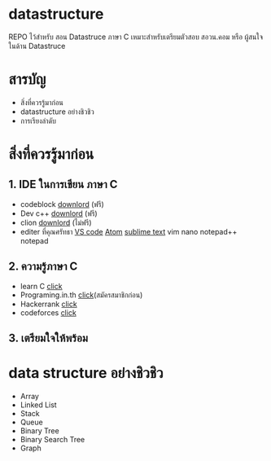 # datastructure
REPO ไว้สำหรับ สอน Datastruce ภาษา C เหมาะสำหรับเตรียมตัวสอบ สอวน.คอม หรือ ผู้สนใจในด้าน Datastruce    
# สารบัญ
* สิ่งที่ควรรู้มาก่อน
* datastructure อย่างชิวชิว
* การเรียงลำดับ
# สิ่งที่ควรรู้มาก่อน
## 1. IDE ในการเขียน ภาษา C
  * codeblock [downlord](http://www.codeblocks.org/) (ฟรี) 
  * Dev c++ [downlord](https://sourceforge.net/projects/orwelldevcpp/) (ฟรี)
  * clion [downlord](https://www.jetbrains.com/clion/) (ไม่ฟรี)
  * editer ที่คุณศรัทธา [VS code](https://code.visualstudio.com/docs/languages/cpp) [Atom](https://atom.io/packages/gpp-compiler)  [sublime text](https://packagecontrol.io/packages/C%2B%2B%20Starting%20Kit) vim nano notepad++ notepad
## 2. ความรู้ภาษา C 
  * learn C [click](http://www.learn-c.org/)
  * Programing.in.th [click](https://programming.in.th/tutorial/index.php)(สมัครสมาชิกก่อน)
  * Hackerrank [click](https://www.hackerrank.com/domains/cpp/cpp-introduction) 
  * codeforces [click](http://codeforces.com/)
## 3. เตรียมใจให้พร้อม
# data structure อย่างชิวชิว
  * Array
  * Linked List
  * Stack 
  * Queue 
  * Binary Tree 
  * Binary Search Tree
  * Graph
